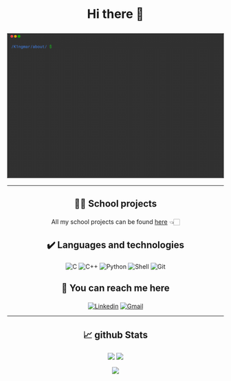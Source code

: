 # <p align="center"> Hi there 👋 </p>
![Ingmar's super cool banner uwu](./About.gif)

---

## <p align = "center"> 🧑‍🎓 School projects </p>

<div align = "center">

  All my school projects can be found [here](https://github.com/42-Ikole) 👈🏻

<p>


## <p align = "center"> ✔️ Languages and technologies </p>
<div align = "center">

  ![C](https://img.shields.io/badge/c-%2300599C.svg?style=for-the-badge&logo=c&logoColor=white)
  ![C++](https://img.shields.io/badge/c++-%2300599C.svg?style=for-the-badge&logo=c%2B%2B&logoColor=white)
  ![Python](https://img.shields.io/badge/python-3670A0?style=for-the-badge&logo=python&logoColor=ffdd54)
  ![Shell](https://img.shields.io/badge/shell-%23121011.svg?style=for-the-badge&logo=gnu-bash&logoColor=white)
  ![Git](https://img.shields.io/badge/git-%23F05033.svg?style=for-the-badge&logo=git&logoColor=white)

</div>

## <p align = "center"> 🤙  You can reach me here </p>
<div align = center>

  [![Linkedin](https://img.shields.io/badge/linkedin-%230077B5.svg?style=for-the-badge&logo=linkedin&logoColor=white)](https://nl.linkedin.com/in/ingmar-kole-744696187/)
  [![Gmail](https://img.shields.io/badge/Gmail-D14836?style=for-the-badge&logo=gmail&logoColor=white)](mailto:k1ngmar.github@gmail.com)

</div>

---

## <p align="center"> 📈 github Stats</p>
<p align = "center">
  <img  src = "https://github-readme-stats.vercel.app/api?username=K1ngmar&show_icons=true&theme=dark">
  <img  src="https://github-readme-streak-stats.herokuapp.com/?user=K1ngmar&show_icons=true&locale=en&theme=dark" />
</p>

<p align = "center">
 <img src="https://activity-graph.herokuapp.com/graph?username=K1ngmar&bg_color=151515&color=FFF&line=9e9e9e&hide_title=true">
</p>
